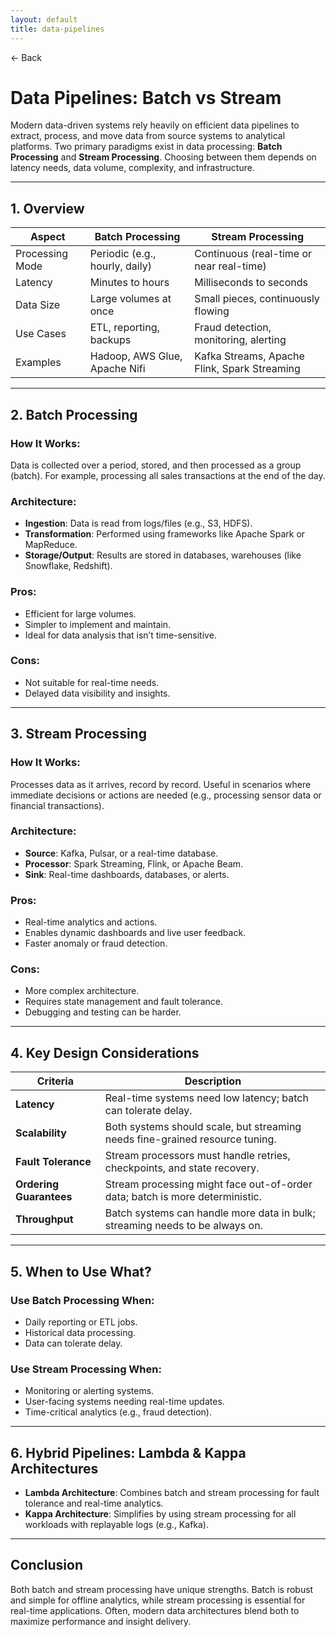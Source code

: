 ```yaml
---
layout: default
title: data-pipelines 
---
```


<a href="https://anish7600.github.io/technical-writeups" style="text-decoration: none;">← Back</a>


# Data Pipelines: Batch vs Stream

Modern data-driven systems rely heavily on efficient data pipelines to extract, process, and move data from source systems to analytical platforms. Two primary paradigms exist in data processing: **Batch Processing** and **Stream Processing**. Choosing between them depends on latency needs, data volume, complexity, and infrastructure.

---

## 1. Overview

| Aspect          | Batch Processing               | Stream Processing                            |
| --------------- | ------------------------------ | -------------------------------------------- |
| Processing Mode | Periodic (e.g., hourly, daily) | Continuous (real-time or near real-time)     |
| Latency         | Minutes to hours               | Milliseconds to seconds                      |
| Data Size       | Large volumes at once          | Small pieces, continuously flowing           |
| Use Cases       | ETL, reporting, backups        | Fraud detection, monitoring, alerting        |
| Examples        | Hadoop, AWS Glue, Apache Nifi  | Kafka Streams, Apache Flink, Spark Streaming |

---

## 2. Batch Processing

### How It Works:

Data is collected over a period, stored, and then processed as a group (batch). For example, processing all sales transactions at the end of the day.

### Architecture:

* **Ingestion**: Data is read from logs/files (e.g., S3, HDFS).
* **Transformation**: Performed using frameworks like Apache Spark or MapReduce.
* **Storage/Output**: Results are stored in databases, warehouses (like Snowflake, Redshift).

### Pros:

* Efficient for large volumes.
* Simpler to implement and maintain.
* Ideal for data analysis that isn’t time-sensitive.

### Cons:

* Not suitable for real-time needs.
* Delayed data visibility and insights.

---

## 3. Stream Processing

### How It Works:

Processes data as it arrives, record by record. Useful in scenarios where immediate decisions or actions are needed (e.g., processing sensor data or financial transactions).

### Architecture:

* **Source**: Kafka, Pulsar, or a real-time database.
* **Processor**: Spark Streaming, Flink, or Apache Beam.
* **Sink**: Real-time dashboards, databases, or alerts.

### Pros:

* Real-time analytics and actions.
* Enables dynamic dashboards and live user feedback.
* Faster anomaly or fraud detection.

### Cons:

* More complex architecture.
* Requires state management and fault tolerance.
* Debugging and testing can be harder.

---

## 4. Key Design Considerations

| Criteria                | Description                                                                  |
| ----------------------- | ---------------------------------------------------------------------------- |
| **Latency**             | Real-time systems need low latency; batch can tolerate delay.                |
| **Scalability**         | Both systems should scale, but streaming needs fine-grained resource tuning. |
| **Fault Tolerance**     | Stream processors must handle retries, checkpoints, and state recovery.      |
| **Ordering Guarantees** | Stream processing might face out-of-order data; batch is more deterministic. |
| **Throughput**          | Batch systems can handle more data in bulk; streaming needs to be always on. |

---

## 5. When to Use What?

### Use **Batch Processing** When:

* Daily reporting or ETL jobs.
* Historical data processing.
* Data can tolerate delay.

### Use **Stream Processing** When:

* Monitoring or alerting systems.
* User-facing systems needing real-time updates.
* Time-critical analytics (e.g., fraud detection).

---

## 6. Hybrid Pipelines: Lambda & Kappa Architectures

* **Lambda Architecture**: Combines batch and stream processing for fault tolerance and real-time analytics.
* **Kappa Architecture**: Simplifies by using stream processing for all workloads with replayable logs (e.g., Kafka).

---

## Conclusion

Both batch and stream processing have unique strengths. Batch is robust and simple for offline analytics, while stream processing is essential for real-time applications. Often, modern data architectures blend both to maximize performance and insight delivery.
